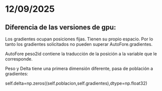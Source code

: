 # 12/09/2025

## Diferencia de las versiones de gpu:

Los gradientes ocupan posiciones fijas. Tienen su propio espacio. Por lo tanto los gradientes solicitados no pueden superar AutoFore.gradientes. 

AutoFore peso2id contiene la traducción de la posición a la variable que le corresponde.

Peso y Delta tiene una primera dimensión diferente, pasa de población a gradientes:

self.delta=np.zeros((self.poblacion,self.gradientes),dtype=np.float32)

